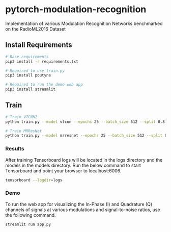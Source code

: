 # pytorch-modulation-recognition
Implementation of various Modulation Recognition Networks benchmarked on the RadioML2016 Dataset

## Install Requirements

```bash
# Base requirements
pip3 install -r requirements.txt

# Required to use train.py
pip3 install poutyne

# Required to run the demo web app
pip3 install streamlit

```

## Train

```bash
# Train VTCNN2
python train.py --model vtcnn --epochs 25 --batch_size 512 --split 0.8

# Train MRResNet
python train.py --model mrresnet --epochs 25 --batch_size 512 --split 0.8

```

### Results

After training Tensorboard logs will be located in the logs directory and the models in the models directory. Run the below command to start Tensorboard and point your browser to localhost:6006.

```bash
tensorboard --logdir=logs

```

### Demo

To run the web app for visualizing the In-Phase (I) and Quadrature (Q) channels of signals at various modulations and signal-to-noise ratios, use the following command.

```bash
streamlit run app.py

```
